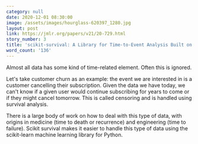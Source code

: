 ```yaml
---
category: null
date: 2020-12-01 08:30:00
image: /assets/images/hourglass-620397_1280.jpg
layout: post
link: https://jmlr.org/papers/v21/20-729.html
story_number: 3
title: 'scikit-survival: A Library for Time-to-Event Analysis Built on Top of scikit-learn'
word_count: '136'
---
```


Almost all data has some kind of time-related element. Often this is ignored.

Let's take customer churn as an example: the event we are interested in is a customer cancelling their subscription. Given the data we have today, we can't know if a given user would continue subscribing for years to come or if they might cancel tomorrow. This is called censoring and is handled using survival analysis.

There is a large body of work on how to deal with this type of data, with origins in medicine (time to death or recurrence) and engineering (time to failure). Scikit survival makes it easier to handle this type of data using the scikit-learn machine learning library for Python.